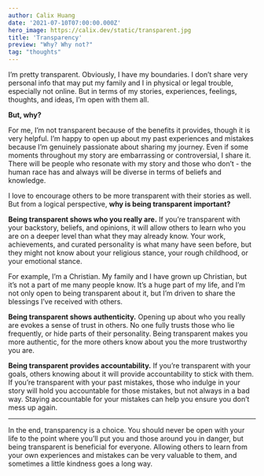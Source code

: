 ```yaml
---
author: Calix Huang
date: '2021-07-10T07:00:00.000Z'
hero_image: https://calix.dev/static/transparent.jpg
title: 'Transparency'
preview: "Why? Why not?"
tag: "thoughts"
---
```


I’m pretty transparent. Obviously, I have my boundaries. I don’t share very personal info that may put my family and I in physical or legal trouble, especially not online. But in terms of my stories, experiences, feelings, thoughts, and ideas, I’m open with them all.

**But, why?** 

For me, I’m not transparent because of the benefits it provides, though it is very helpful. I’m happy to open up about my past experiences and mistakes because I’m genuinely passionate about sharing my journey. Even if some moments throughout my story are embarrassing or controversial, I share it. There will be people who resonate with my story and those who don’t - the human race has and always will be diverse in terms of beliefs and knowledge.

I love to encourage others to be more transparent with their stories as well. But from a logical perspective, **why is being transparent important?**

**Being transparent shows who you really are.** If you’re transparent with your backstory, beliefs, and opinions, it will allow others to learn who you are on a deeper level than what they may already know. Your work, achievements, and curated personality is what many have seen before, but they might not know about your religious stance, your rough childhood, or your emotional stance. 

For example, I’m a Christian. My family and I have grown up Christian, but it’s not a part of me many people know. It’s a huge part of my life, and I’m not only open to being transparent about it, but I’m driven to share the blessings I’ve received with others.

**Being transparent shows authenticity.** Opening up about who you really are evokes a sense of trust in others. No one fully trusts those who lie frequently, or hide parts of their personality. Being transparent makes you more authentic, for the more others know about you the more trustworthy you are.

**Being transparent provides accountability.** If you’re transparent with your goals, others knowing about it will provide accountability to stick with them. If you’re transparent with your past mistakes, those who indulge in your story will hold you accountable for those mistakes, but not always in a bad way. Staying accountable for your mistakes can help you ensure you don’t mess up again.

----

In the end, transparency is a choice. You should never be open with your life to the point where you’ll put you and those around you in danger, but being transparent is beneficial for everyone. Allowing others to learn from your own experiences and mistakes can be very valuable to them, and sometimes a little kindness goes a long way.



